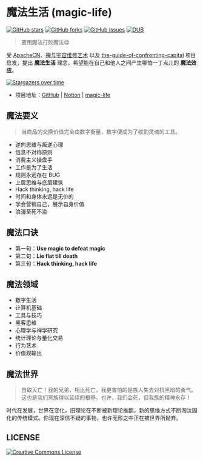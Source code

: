 # 魔法生活 (magic-life)
[![GitHub stars](https://img.shields.io/github/stars/mesondzh/magic-life.svg?style=popout&label=Stars)](https://github.com/mesondzh/magic-life/stargazers)
[![GitHub forks](https://img.shields.io/github/forks/mesondzh/magic-life.svg?style=popout&label=Fork)](https://github.com/mesondzh/magic-life/fork)
[![GitHub issues](https://img.shields.io/github/issues/mesondzh/magic-life.svg)](https://github.com/mesondzh/magic-life/issues)
[![DUB](https://img.shields.io/dub/l/vibe-d.svg)](https://github.com/mesondzh/magic-life/blob/master/LICENSE)

> 要用魔法打败魔法😋

受 [ApacheCN](https://apachecn.org/#/)、[禅与宇宙维修艺术](https://www.cosmosrepair.com/) 以及 [the-guide-of-confronting-capital](https://github.com/mesondzh/the-guide-of-confronting-capital) 项目启发，提出 **魔法生活** 理念，希望能在自己和他人之间产生哪怕一丁点儿的 **魔法效应**。

[![Stargazers over time](https://starchart.cc/mesondzh/magic-life.svg)](https://starchart.cc/mesondzh/magic-life)

* 项目地址：[GitHub](https://github.com/mesondzh/magic-life) | [Notion](https://www.notion.so/mesondzh/ff9ed598f52848de866e6aa098f5805e) | [magic-life](https://mesondzh.github.io/magic-life/)

## 魔法要义

> 当商品的交换价值完全由数字衡量，数字便成为了收割灵魂的工具。

* 逆向思维与叛逆心理
* 信息不对称原则
* 消费主义操盘手
* 工作是为了生活
* 规则永远存在 BUG
* 上层思维与底层建筑
* Hack thinking, hack life
* 时间和身体永远是无价的
* 学会营销自己，展示自身价值
* 浪漫至死不渝

## 魔法口诀
* 第一句：**Use magic to defeat magic**
* 第二句：**Lie flat till death**
* 第三句：**Hack thinking, hack life**

## 魔法领域
* 数字生活
* 计算机基础
* 工具与技巧
* 黑客思维
* 心理学与禅学研究
* 统计理论与量化交易
* 行为艺术
* 价值观输出

## 魔法世界
> 自取灭亡！我的兄弟，相比死亡，我更害怕的是族人失去对抗黑暗的勇气。这也是我们冥族得以延续的根基。也许，我们会死，但我族的精神永存！

时代在发展，世界在变化，旧理论在不断被新理论推翻，新的思维方式不断淘汰固化的传统模式。你现在深信不疑的事物，也许无形之中正在被世界所抛弃。

## LICENSE
<a rel="license" href="http://creativecommons.org/licenses/by-nc-sa/4.0/"><img alt="Creative Commons License" style="border-width:0" src="https://i.creativecommons.org/l/by-nc-sa/4.0/88x31.png" /></a>
